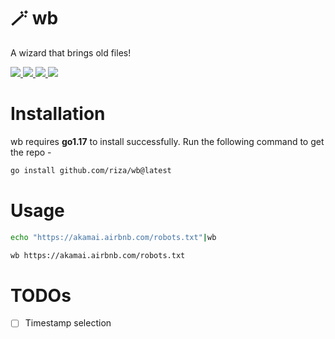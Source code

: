 <h1>🪄 wb</h1>  
<p> A wizard that brings old files!</p>  
<p>  
  <a href="https://opensource.org/licenses/MIT">  
    <img src="https://img.shields.io/badge/license-MIT-_red.svg">  
  <a href="https://goreportcard.com/badge/github.com/riza/wb">  
    <img src="https://goreportcard.com/badge/github.com/riza/wb">  
  </a>  
  <a href="https://github.com/riza/wb/releases">  
    <img src="https://img.shields.io/github/release/riza/wb">  
  </a>  
  <a href="https://twitter.com/rizasabuncu">  
    <img src="https://img.shields.io/twitter/follow/rizasabuncu.svg?logo=twitter">  
  </a>  
</p>

# Installation

wb requires **go1.17** to install successfully. Run the following command to get the repo -

```sh
go install github.com/riza/wb@latest
```

# Usage

```sh
echo "https://akamai.airbnb.com/robots.txt"|wb 
```
```sh
wb https://akamai.airbnb.com/robots.txt
```

# TODOs

* [ ] Timestamp selection 

